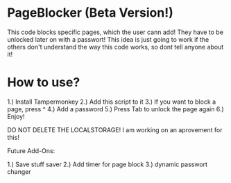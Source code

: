 # PageBlocker (Beta Version!)

This code blocks specific pages, which the user cann add! They have to be unlocked later on with a passwort!
This idea is just going to work if the others don't understand the way this code works, so dont tell anyone about it!

# How to use?

1.) Install Tampermonkey
2.) Add this script to it
3.) If you want to block a page, press ^
4.) Add a password 
5.) Press Tab to unlock the page again
6.) Enjoy!

DO NOT DELETE THE LOCALSTORAGE! 
I am working on an aprovement for this! 

Future Add-Ons:

1.) Save stuff saver 
2.) Add timer for page block
3.) dynamic passwort changer  
